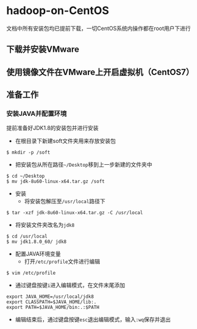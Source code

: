 # hadoop-on-CentOS
文档中所有安装包均已提前下载，一切CentOS系统内操作都在root用户下进行

## 下载并安装VMware

## 使用镜像文件在VMware上开启虚拟机（CentOS7）

## 准备工作
### 安装JAVA并配置环境  
提前准备好JDK1.8的安装包并进行安装  

- 在根目录下新建soft文件夹用来存放安装包  
```
$ mkdir -p /soft
```
- 把安装包从所在路径`~/Desktop`移到上一步新建的文件夹中  
```
$ cd ~/Desktop
$ mv jdk-8u60-linux-x64.tar.gz /soft
```
- 安装  
   - 将安装包解压至`/usr/local`路径下
```
$ tar -xzf jdk-8u60-linux-x64.tar.gz -C /usr/local
```
   - 将安装文件夹改名为`jdk8`
```
$ cd /usr/local
$ mv jdk1.8.0_60/ jdk8
```
- 配置JAVA环境变量
   - 打开`/etc/profile`文件进行编辑
```
$ vim /etc/profile
```
   - 通过键盘按键`i`进入编辑模式，在文件末尾添加
```
export JAVA_HOME=/usr/local/jdk8
export CLASSPATH=$JAVA_HOME/lib:.
export PATH=$JAVA_HOME/bin:.:$PATH
```
   - 编辑结束后，通过键盘按键`esc`退出编辑模式，输入`:wq`保存并退出  
